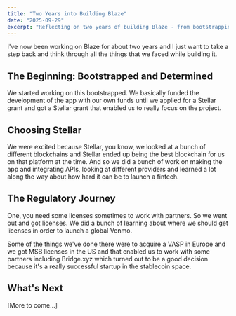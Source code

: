 ```yaml
---
title: "Two Years into Building Blaze"
date: "2025-09-29"
excerpt: "Reflecting on two years of building Blaze - from bootstrapping to securing Stellar grants, navigating fintech regulations, and learning what it takes to launch a global payment platform."
---
```


I've now been working on Blaze for about two years and I just want to take a step back and think through all the things that we faced while building it.

## The Beginning: Bootstrapped and Determined

We started working on this bootstrapped. We basically funded the development of the app with our own funds until we applied for a Stellar grant and got a Stellar grant that enabled us to really focus on the project.

## Choosing Stellar

We were excited because Stellar, you know, we looked at a bunch of different blockchains and Stellar ended up being the best blockchain for us on that platform at the time. And so we did a bunch of work on making the app and integrating APIs, looking at different providers and learned a lot along the way about how hard it can be to launch a fintech.

## The Regulatory Journey

One, you need some licenses sometimes to work with partners. So we went out and got licenses. We did a bunch of learning about where we should get licenses in order to launch a global Venmo.

Some of the things we've done there were to acquire a VASP in Europe and we got MSB licenses in the US and that enabled us to work with some partners including Bridge.xyz which turned out to be a good decision because it's a really successful startup in the stablecoin space.

## What's Next

[More to come...]